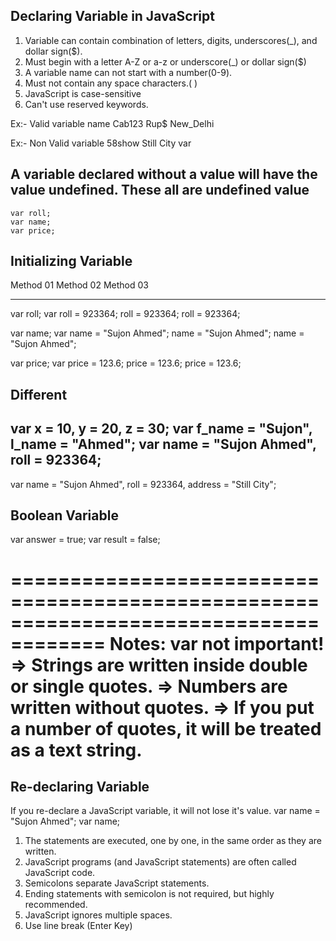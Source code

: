 Declaring Variable in JavaScript
--------------------------------------
1. Variable can contain combination of letters, digits, underscores(_), and dollar sign($).
2. Must begin with a letter A-Z or a-z or underscore(_) or dollar sign($)
3. A variable name can not start with a number(0-9).
4. Must not contain any space characters.( )
5. JavaScript is case-sensitive
6. Can't use reserved keywords.

Ex:-  Valid variable
        name
        Cab123
        Rup$
        New_Delhi

Ex:- Non Valid variable
        58show
        Still City
        var

A variable declared without a value will have the value undefined.
These all are undefined value
----------------------------------------
    var roll;
    var name;
    var price;

Initializing Variable
-------------------------
Method 01                   Method 02                      Method 03
------------              --------------                 -------------
var roll;               var roll = 923364;              roll = 923364;
roll = 923364;

var name;               var name = "Sujon Ahmed";       name = "Sujon Ahmed";
name = "Sujon Ahmed";

var price;              var price = 123.6;              price = 123.6; 
price = 123.6;

Different
---------------
var x = 10, y = 20, z = 30;
var f_name = "Sujon", l_name = "Ahmed";
var name = "Sujon Ahmed", roll = 923364;
---------------
var name = "Sujon Ahmed",
    roll = 923364,
    address = "Still City";


Boolean Variable
-------------------
var answer = true;
var result = false;

======================================================================================
Notes: var not important!
        => Strings are written inside double or single quotes.
        => Numbers are written without quotes.
        => If you put a number of quotes, it will be treated as a text string.
=======================================================================================

Re-declaring Variable
-----------------------
If you re-declare a JavaScript variable, it will not lose it's value.
var name = "Sujon Ahmed";
var name;

1. The statements are executed, one by one, in the same order as they are written.
2. JavaScript programs (and JavaScript statements) are often called JavaScript code.
3. Semicolons separate JavaScript statements.
4. Ending statements with semicolon is not required, but highly recommended.
5. JavaScript ignores multiple spaces.
6. Use line break (Enter Key)

